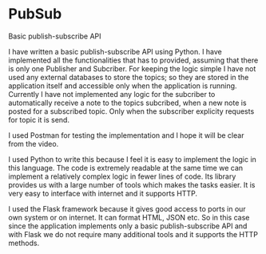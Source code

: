 # PubSub
Basic publish-subscribe API

I have written a basic publish-subscribe API using Python. I have implemented all the functionalities that has to provided, assuming that there is only one Publisher and Subcriber. For keeping the logic simple I have not used any external databases to store the topics; so they are stored in the application itself and accessible only when the application is running. Currently I have not implemented any logic for the subcriber to automatically receive a note to the topics subcribed, when a new note is posted for a subscribed topic. Only when the subscriber explicity requests for topic it is send.

I used Postman for testing the implementation and I hope it will be clear from the video.

I used Python to write this because I feel it is easy to implement the logic in this language. The code is extremely readable at the same time we can implement a relatively complex logic in fewer lines of code. Its library provides us with a large number of tools which makes the tasks easier. It is very easy to interface with internet and it supports HTTP.

I used the Flask framework because it gives good access to ports in our own system or on internet. It can format HTML, JSON etc. So in this case since the application implements only a basic publish-subscribe API and with Flask we do not require many additional tools and it supports the HTTP methods. 
